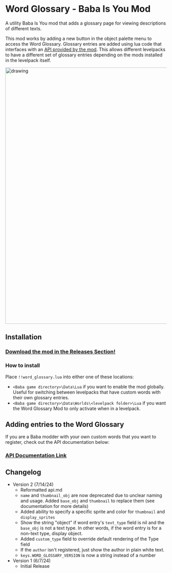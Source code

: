 # Word Glossary - Baba Is You Mod
A utility Baba Is You mod that adds a glossary page for viewing descriptions of different texts.

This mod works by adding a new button in the object palette menu to access the Word Glossary. Glossary entries are added using lua code that interfaces with an [API provided by the mod](api.md). This allows different levelpacks to have a different set of glossary entries depending on the mods installed in the levelpack itself.

<img src="word_glossary_demo.gif" alt="drawing" width="800"/>

## Installation
### [Download the mod in the Releases Section!](https://github.com/PlasmaFlare/baba-word-glossary/releases)

### How to install

Place `!!word_glossary.lua` into either one of these locations:

- `<Baba game directory>\Data\Lua` if you want to enable the mod globally. Useful for switching between levelpacks that have custom words with their own glossary entries.
- `<Baba game directory>\Data\Worlds\<levelpack folder>\Lua` if you want the Word Glossary Mod to only activate when in a levelpack.

## Adding entries to the Word Glossary

If you are a Baba modder with your own custom words that you want to register, check out the API documentation below:

### [API Documentation Link](api.md)

## Changelog
- Version 2 (7/14/24)
  - Reformatted api.md
  - `name` and `thumbnail_obj` are now deprecated due to unclear naming and usage. Added `base_obj` and `thumbnail` to replace them (see documentation for more details)
  - Added ability to specify a specific sprite and color for `thumbnail` and `display_sprites`
  - Show the string "object" if word entry's `text_type` field is nil and the `base_obj` is not a text type. In other words, if the word entry is for a non-text type, display object.
  - Added `custom_type` field to override default rendering of the Type field
  - If the `author` isn't registered, just show the author in plain white text.
  - `keys.WORD_GLOSSARY_VERSION` is now a string instead of a number
- Version 1 (6/7/24)
  - Initial Release
